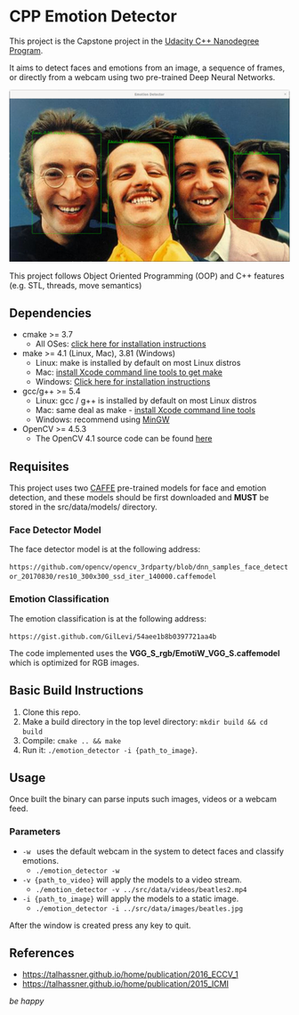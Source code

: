 # CPP Emotion Detector

This project is the Capstone project in the [Udacity C++ Nanodegree Program](https://www.udacity.com/course/c-plus-plus-nanodegree--nd213).

It aims to detect faces and emotions from an image, a sequence of frames, or directly from a webcam using two pre-trained Deep Neural Networks.

![The Beatles](src/data/images/beatles_emotions.png)

This project follows Object Oriented Programming (OOP) and C++ features (e.g. STL, threads, move semantics)

## Dependencies
* cmake >= 3.7
  * All OSes: [click here for installation instructions](https://cmake.org/install/)
* make >= 4.1 (Linux, Mac), 3.81 (Windows)
  * Linux: make is installed by default on most Linux distros
  * Mac: [install Xcode command line tools to get make](https://developer.apple.com/xcode/features/)
  * Windows: [Click here for installation instructions](http://gnuwin32.sourceforge.net/packages/make.htm)
* gcc/g++ >= 5.4
  * Linux: gcc / g++ is installed by default on most Linux distros
  * Mac: same deal as make - [install Xcode command line tools](https://developer.apple.com/xcode/features/)
  * Windows: recommend using [MinGW](http://www.mingw.org/)
* OpenCV >= 4.5.3
  * The OpenCV 4.1 source code can be found [here](https://github.com/opencv/opencv/tree/4.1)

## Requisites

This project uses two [CAFFE](https://caffe.berkeleyvision.org/) pre-trained models for face and emotion detection, and these models should be first downloaded and **MUST** be stored in the src/data/models/ directory.

### Face Detector Model

The face detector model is at the following address:

`https://github.com/opencv/opencv_3rdparty/blob/dnn_samples_face_detector_20170830/res10_300x300_ssd_iter_140000.caffemodel`

### Emotion Classification

The emotion classification is at the following address:

`https://gist.github.com/GilLevi/54aee1b8b0397721aa4b`

The code implemented uses the **VGG_S_rgb/EmotiW_VGG_S.caffemodel**  which is optimized for RGB images.


## Basic Build Instructions

1. Clone this repo.
2. Make a build directory in the top level directory: `mkdir build && cd build`
3. Compile: `cmake .. && make`
4. Run it: `./emotion_detector -i {path_to_image}`.

## Usage

Once built the binary can parse inputs such images, videos or a webcam feed.

### Parameters
  * `-w `  uses the default webcam in the system to detect faces and classify emotions.
    * `./emotion_detector -w`
  * `-v {path_to_video}` will apply the models to a video stream.
    * `./emotion_detector -v ../src/data/videos/beatles2.mp4`
  * `-i {path_to_image}` will apply the models to a static image.
    * `./emotion_detector -i ../src/data/images/beatles.jpg`

After the window is created press any key to quit.

## References

  * https://talhassner.github.io/home/publication/2016_ECCV_1
  * https://talhassner.github.io/home/publication/2015_ICMI 

_be happy_


